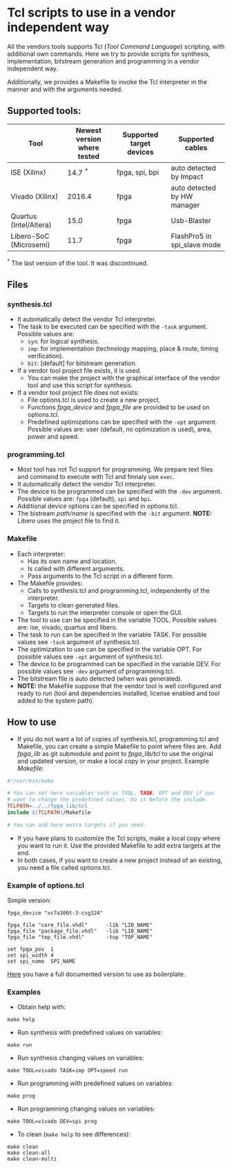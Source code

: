 # Tcl scripts to use in a vendor independent way

All the vendors tools supports Tcl (*Tool Command Language*) scripting, with additional own commands.
Here we try to provide scripts for synthesis, implementation, bitstream generation and programming
in a vendor independent way.

Additionally, we provides a Makefile to invoke the Tcl interpreter in the manner and with the
arguments needed.

## Supported tools:

| Tool                   | Newest version where tested | Supported target devices | Supported cables            |
|------------------------|-----------------------------|--------------------------|-----------------------------|
| ISE (Xilinx)           | 14.7 <sup>*</sup>           | fpga, spi, bpi           | auto detected by Impact     |
| Vivado (Xilinx)        | 2016.4                      | fpga                     | auto detected by HW manager |
| Quartus (Intel/Altera) | 15.0                        | fpga                     | Usb-Blaster                 |
| Libero-SoC (Microsemi) | 11.7                        | fpga                     | FlashPro5 in spi_slave mode |

<sup>*</sup> The last version of the tool. It was discontinued.

## Files

### synthesis.tcl

* It automatically detect the vendor Tcl interpreter.
* The task to be executed can be specified with the `-task` argument. Possible values are:
  * `syn`: for logical synthesis.
  * `imp`: for implementation (technology mapping, place & route, timing verification).
  * `bit`: [default] for bitstream generation.
* If a vendor tool project file exists, it is used.
  * You can make the project with the graphical interface of the vendor tool and use this script for synthesis.
* If a vendor tool project file does not exists:
  * File options.tcl is used to create a new project.
  * Functions *fpga_device* and *fpga_file* are provided to be used on options.tcl.
  * Predefined optimizations can be specified with the `-opt` argument.
    Possible values are: user (default, no optimization is used), area, power and speed.

### programming.tcl

* Most tool has not Tcl support for programming. We prepare text files and command to execute
  with Tcl and finnaly use `exec`.
* It automatically detect the vendor Tcl interpreter.
* The device to be programmed can be specified with the `-dev` argument. Possible values are:
  `fpga` (default), `spi` and `bpi`.
* Additional device options can be specified in options.tcl.
* The bistream *path/name* is specified with the `-bit` argument. **NOTE:** Libero uses the project file to find it.

### Makefile

* Each interpreter:
  * Has its own name and location.
  * Is called with different arguments.
  * Pass arguments to the Tcl script in a different form.
* The Makefile provides:
  * Calls to synthesis.tcl and programming.tcl, independently of the interpreter.
  * Targets to clean generated files.
  * Targets to run the interpreter console or open the GUI.
* The tool to use can be specified in the variable TOOL.
  Possible values are: ise, vivado, quartus and libero.
* The task to run can be specified in the variable TASK.
  For possible values see `-task` argument of synthesis.tcl.
* The optimization to use can be specified in the variable OPT.
  For possible values see `-opt` argument of synthesis.tcl.
* The device to be programmed can be specified in the variable DEV.
  For possible values see `-dev` argument of programming.tcl.
* The bitstream file is auto detected (when was generated).
* **NOTE:** the Makefile suppose that the vendor tool is well configured and ready to run
  (tool and dependencies installed, license enabled and tool added to the system path).

## How to use

* If you do not want a lot of copies of synthesis.tcl, programming.tcl and Makefile, you can create
  a simple Makefile to point where files are.
  Add *fpga_lib* as git submodule and point to *fpga_lib/tcl* to use the original and updated
  version, or make a local copy in your project. Example *Makefile*:
```Makefile
#!/usr/bin/make

# You can set here variables such as TOOL, TASK, OPT and DEV if you
# want to change the predefined values. Do it before the include.
TCLPATH=../../fpga_lib/tcl
include $(TCLPATH)/Makefile

# You can add here extra targets if you need.
```
* If you have plans to customize the Tcl scripts, make a local copy where you want to run it.
  Use the provided Makefile to add extra targets at the end.
* In both cases, if you want to create a new project instead of an existing, you need a file
  called options.tcl.

### Example of options.tcl

Simple version:
```
fpga_device "xc7a100t-3-csg324"

fpga_file "core_file.vhdl"      -lib "LIB_NAME"
fpga_file "package_file.vhdl"   -lib "LIB_NAME"
fpga_file "top_file.vhdl"       -top "TOP_NAME"

set fpga_pos  1
set spi_width 4
set spi_name  SPI_NAME
```

[Here](test/options.tcl) you have a full documented version to use as boilerplate.

### Examples

* Obtain help with:
```
make help
```
* Run synthesis with predefined values on variables:
```
make run
```
* Run synthesis changing values on variables:
```
make TOOL=vivado TASK=imp OPT=speed run
```
* Run programming with predefined values on variables:
```
make prog
```
* Run programming changing values on variables:
```
make TOOL=vivado DEV=spi prog
```
* To clean (```make help``` to see differences):
```
make clean
make clean-all
make clean-multi
```
